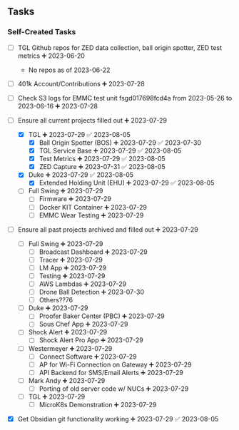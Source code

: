 ## Tasks

### Self-Created Tasks
- [ ] TGL Github repos for ZED data collection, ball origin spotter, ZED test metrics ➕ 2023-06-20
	* No repos as of 2023-06-22
- [ ] 401k Account/Contributions ➕ 2023-07-28
- [ ] Check S3 logs for EMMC test unit fsgd017698fcd4a from 2023-05-26 to 2023-06-16 ➕ 2023-07-28
- [ ] Ensure all current projects filled out ➕ 2023-07-29
	- [x] TGL ➕ 2023-07-29 ✅ 2023-08-05
		- [x] Ball Origin Spotter (BOS) ➕ 2023-07-29 ✅ 2023-07-30
		- [x] TGL Service Base ➕ 2023-07-29 ✅ 2023-08-05
		- [x] Test Metrics ➕ 2023-07-29 ✅ 2023-08-05
		- [x] ZED Capture ➕ 2023-07-31 ✅ 2023-08-05
	- [x] Duke ➕ 2023-07-29 ✅ 2023-08-05
		- [x] Extended Holding Unit (EHU) ➕ 2023-07-29 ✅ 2023-08-05
	- [ ] Full Swing ➕ 2023-07-29
		- [ ] Firmware ➕ 2023-07-29
		- [ ] Docker KIT Container ➕ 2023-07-29 
		- [ ] EMMC Wear Testing ➕ 2023-07-29
- [ ] Ensure all past projects archived and filled out ➕ 2023-07-29
	- [ ] Full Swing ➕ 2023-07-29
		- [ ] Broadcast Dashboard ➕ 2023-07-29
		- [ ] Tracer ➕ 2023-07-29
		- [ ] LM App ➕ 2023-07-29
		- [ ] Testing ➕ 2023-07-29 
		- [ ] AWS Lambdas ➕ 2023-07-29 
		- [ ] Drone Ball Detection ➕ 2023-07-30 
		- [ ] Others??76
	- [ ] Duke ➕ 2023-07-29
		- [ ] Proofer Baker Center (PBC) ➕ 2023-07-29 
		- [ ] Sous Chef App ➕ 2023-07-29
	- [ ] Shock Alert ➕ 2023-07-29
		- [ ] Shock Alert Pro App ➕ 2023-07-29
	- [ ] Westermeyer ➕ 2023-07-29 
		 - [ ] Connect Software ➕ 2023-07-29
		 - [ ] AP for Wi-Fi Connection on Gateway ➕ 2023-07-29
		 - [ ] API Backend for SMS/Email Alerts ➕ 2023-07-29
	 - [ ] Mark Andy ➕ 2023-07-29 
		 - [ ] Porting of old server code w/ NUCs ➕ 2023-07-29
	 - [ ] TGL ➕ 2023-07-29
		- [ ] MicroK8s Demonstration ➕ 2023-07-29
- [x] Get Obsidian git functionality working ➕ 2023-07-29 ✅ 2023-08-05

